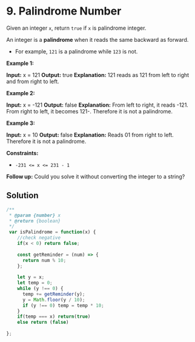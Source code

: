 # 9. Palindrome Number
Given an integer  `x`, return  `true`  if  `x`  is palindrome integer.

An integer is a  **palindrome**  when it reads the same backward as forward.

-   For example,  `121`  is a palindrome while  `123`  is not.

**Example 1:**

**Input:** x = 121
**Output:** true
**Explanation:** 121 reads as 121 from left to right and from right to left.

**Example 2:**

**Input:** x = -121
**Output:** false
**Explanation:** From left to right, it reads -121. From right to left, it becomes 121-. Therefore it is not a palindrome.

**Example 3:**

**Input:** x = 10
**Output:** false
**Explanation:** Reads 01 from right to left. Therefore it is not a palindrome.

**Constraints:**

-   `-231 <= x <= 231 - 1`

**Follow up:** Could you solve it without converting the integer to a string?


## Solution

```js
/**
 * @param {number} x
 * @return {boolean}
 */
 var isPalindrome = function(x) {
    //check negative
    if(x < 0) return false;
    
    const getReminder = (num) => {
      return num % 10;
    };
    
    let y = x;
    let temp = 0;
    while (y !== 0) {
      temp += getReminder(y);
      y = Math.floor(y / 10);
      if (y !== 0) temp = temp * 10;
    }
    if(temp === x) return(true)
    else return (false)
    
};

```
